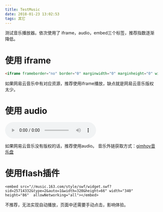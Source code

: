 ```yaml
---
title: TestMusic
date: 2018-01-23 13:02:53
tags: 其它
---
```


测试音乐播放器。依次使用了 iframe，audio，embed三个标签，推荐指数逐渐降低。

<!--more-->

# 使用 iframe

```html
<iframe frameborder="no" border="0" marginwidth="0" marginheight="0" width=330 height=86 src="//music.163.com/outchain/player?type=2&id=208891&auto=1&height=66"></iframe>
```

如果网易云音乐中有对应资源，推荐使用iframe播放，缺点就是网易云音乐版权太少。

 


# 使用 audio

<audio src="http://musics.gimhoy.com/mp3/2018/01/50583a8f3e36638aba61c52de18185fc.mp3" controls="controls" autoplay="autoplay" loop="loop">
</audio>

如果网易云音乐没有版权的话，推荐使用audio。
音乐外链获取方式：[gimhoy音乐盘](http://music.gimhoy.com/)


# 使用flash插件

``` 
<embed src="//music.163.com/style/swf/widget.swf?sid=25714332&type=2&auto=1&width=320&height=66" width="340" height="86"  allowNetworking="all"></embed>
```

不推荐，无法实现自动播放，页面中还需要手动点击，影响体验。
